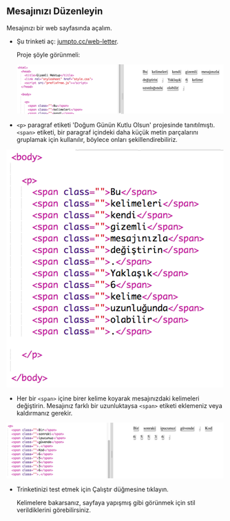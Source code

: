 ## Mesajınızı Düzenleyin

Mesajınızı bir web sayfasında açalım.

+ Şu trinketi aç: <a href="https://trinket.io/html/11e0479360" target="_blank">jumpto.cc/web-letter</a>.
    
    Proje şöyle görünmeli:
    
    ![ekran görüntüsü](images/letter-starter.png)

+ `<p>` paragraf etiketi 'Doğum Günün Kutlu Olsun' projesinde tanıtılmıştı. `<span>` etiketi, bir paragraf içindeki daha küçük metin parçalarını gruplamak için kullanılır, böylece onları şekillendirebiliriz.

![ekran görüntüsü](images/letter-placeholder.png)

+ Her bir `<span>` içine birer kelime koyarak mesajınızdaki kelimeleri değiştirin. Mesajınız farklı bir uzunluktaysa `<span>` etiketi eklemeniz veya kaldırmanız gerekir. 

![ekran görüntüsü](images/letter-message.png)

+ Trinketinizi test etmek için Çalıştır düğmesine tıklayın.
    
    Kelimelere bakarsanız, sayfaya yapışmış gibi görünmek için stil verildiklerini görebilirsiniz.